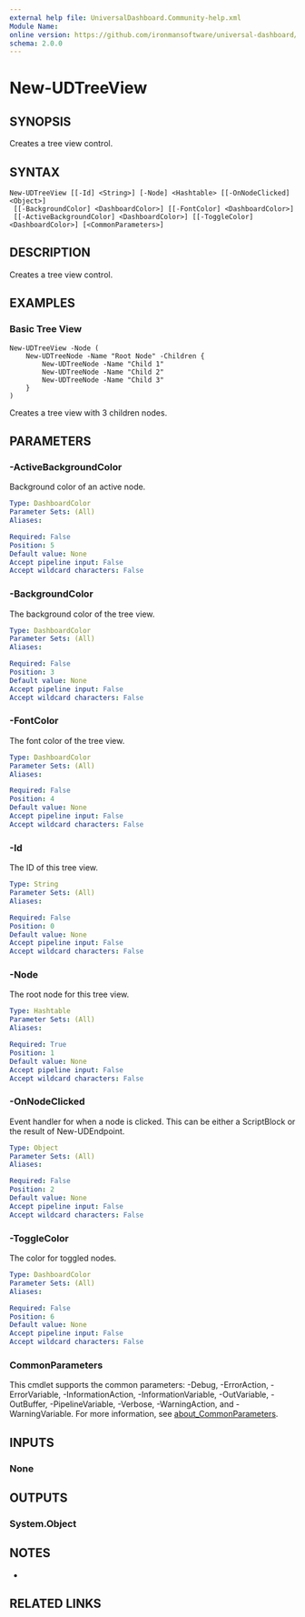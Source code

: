 ```yaml
---
external help file: UniversalDashboard.Community-help.xml
Module Name:
online version: https://github.com/ironmansoftware/universal-dashboard/blob/master/src/UniversalDashboard/Help/New-UDTreeView.md
schema: 2.0.0
---
```


# New-UDTreeView

## SYNOPSIS
Creates a tree view control.

## SYNTAX

```
New-UDTreeView [[-Id] <String>] [-Node] <Hashtable> [[-OnNodeClicked] <Object>]
 [[-BackgroundColor] <DashboardColor>] [[-FontColor] <DashboardColor>]
 [[-ActiveBackgroundColor] <DashboardColor>] [[-ToggleColor] <DashboardColor>] [<CommonParameters>]
```

## DESCRIPTION
Creates a tree view control.

## EXAMPLES

### Basic Tree View
```
New-UDTreeView -Node (
    New-UDTreeNode -Name "Root Node" -Children {
        New-UDTreeNode -Name "Child 1"
        New-UDTreeNode -Name "Child 2"
        New-UDTreeNode -Name "Child 3"
    }
)
```

Creates a tree view with 3 children nodes.

## PARAMETERS

### -ActiveBackgroundColor
Background color of an active node.

```yaml
Type: DashboardColor
Parameter Sets: (All)
Aliases:

Required: False
Position: 5
Default value: None
Accept pipeline input: False
Accept wildcard characters: False
```

### -BackgroundColor
The background color of the tree view.

```yaml
Type: DashboardColor
Parameter Sets: (All)
Aliases:

Required: False
Position: 3
Default value: None
Accept pipeline input: False
Accept wildcard characters: False
```

### -FontColor
The font color of the tree view.

```yaml
Type: DashboardColor
Parameter Sets: (All)
Aliases:

Required: False
Position: 4
Default value: None
Accept pipeline input: False
Accept wildcard characters: False
```

### -Id
The ID of this tree view.

```yaml
Type: String
Parameter Sets: (All)
Aliases:

Required: False
Position: 0
Default value: None
Accept pipeline input: False
Accept wildcard characters: False
```

### -Node
The root node for this tree view.

```yaml
Type: Hashtable
Parameter Sets: (All)
Aliases:

Required: True
Position: 1
Default value: None
Accept pipeline input: False
Accept wildcard characters: False
```

### -OnNodeClicked
Event handler for when a node is clicked.
This can be either a ScriptBlock or the result of New-UDEndpoint.

```yaml
Type: Object
Parameter Sets: (All)
Aliases:

Required: False
Position: 2
Default value: None
Accept pipeline input: False
Accept wildcard characters: False
```

### -ToggleColor
The color for toggled nodes.

```yaml
Type: DashboardColor
Parameter Sets: (All)
Aliases:

Required: False
Position: 6
Default value: None
Accept pipeline input: False
Accept wildcard characters: False
```

### CommonParameters
This cmdlet supports the common parameters: -Debug, -ErrorAction, -ErrorVariable, -InformationAction, -InformationVariable, -OutVariable, -OutBuffer, -PipelineVariable, -Verbose, -WarningAction, and -WarningVariable. For more information, see [about_CommonParameters](http://go.microsoft.com/fwlink/?LinkID=113216).

## INPUTS

### None
## OUTPUTS

### System.Object
## NOTES
*

## RELATED LINKS
